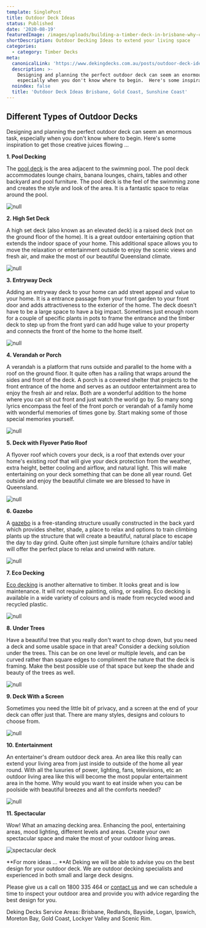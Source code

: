 ```yaml
---
template: SinglePost
title: Outdoor Deck Ideas
status: Published
date: '2020-08-19'
featuredImage: /images/uploads/building-a-timber-deck-in-brisbane-why-choose-timber.jpg
shortDescription: Outdoor Decking Ideas to extend your living space
categories:
  - category: Timber Decks
meta:
  canonicalLink: 'https://www.dekingdecks.com.au/posts/outdoor-deck-ideas/'
  description: >-
    Designing and planning the perfect outdoor deck can seem an enormous task,
    especially when you don't know where to begin.  Here's some inspiration
  noindex: false
  title: 'Outdoor Deck Ideas Brisbane, Gold Coast, Sunshine Coast'
---
```

## Different Types of Outdoor Decks

Designing and planning the perfect outdoor deck can seem an enormous task, especially when you don't know where to begin.  Here's some inspiration to get those creative juices flowing ...

**1. Pool Decking**

The [pool deck](https://www.dekingdecks.com.au/services/pool-decking/) is the area adjacent to the swimming pool.  The pool deck accommodates lounge chairs, banana lounges, chairs, tables and other backyard and pool furniture.  The pool deck is the feel of the swimming zone and creates the style and look of the area.  It is a fantastic space to relax around the pool.

![null](/images/uploads/8.jpg)

**2. High Set Deck**

A high set deck (also known as an elevated deck) is a raised deck (not on the ground floor of the home).  It is a great outdoor entertaining option that extends the indoor space of your home.  This additional space allows you to move the relaxation or entertainment outside to enjoy the scenic views and fresh air, and make the most of our beautiful Queensland climate.

![null](/images/uploads/21.jpg)

**3. Entryway Deck**

Adding an entryway deck to your home can add street appeal and value to your home.  It is a entrance passage from your front garden to your front door and adds attractiveness to the exterior of the home.  The deck doesn't have to be a large space to have a big impact.  Sometimes just enough room for a couple of specific plants in pots to frame the entrance and the timber deck to step up from the front yard can add huge value to your property and connects the front of the home to the home itself.

![null](/images/uploads/dsc_0187.jpg)

**4. Verandah or Porch**

A verandah is a platform that runs outside and parallel to the home with a roof on the ground floor.  It quite often has a railing that wraps around the sides and front of the deck.  A porch is a covered shelter that projects to the front entrance of the home and serves as an outdoor entertainment area to enjoy the fresh air and relax.  Both are a wonderful addition to the home where you can sit out front and just watch the world go by.  So many song lyrics encompass the feel of the front porch or verandah of a family home with wonderful memories of times gone by.  Start making some of those special memories yourself.

![null](/images/uploads/1.jpg)

**5. Deck with Flyover Patio Roof**

A flyover roof which covers your deck, is a roof that extends over your home's existing roof that will give your deck protection from the weather, extra height, better cooling and airflow, and natural light.  This will make entertaining on your deck something that can be done all year round.  Get outside and enjoy the beautiful climate we are blessed to have in Queensland.

![null](/images/uploads/7.jpg)

**6. Gazebo**

A [gazebo](https://www.dekingdecks.com.au/services/gazebos-outdoor-rooms/) is a free-standing structure usually constructed in the back yard which provides shelter, shade, a place to relax and options to train climbing plants up the structure that will create a beautiful, natural place to escape the day to day grind.  Quite often just simple furniture (chairs and/or table) will offer the perfect place to relax and unwind with nature.

![null](/images/uploads/c4831938f51f464571d9b9313e9532db.jpg)

**7. Eco Decking**

[Eco decking](https://www.dekingdecks.com.au/services/eco-decking/) is another alternative to timber.  It looks great and is low maintenance. It will not require painting, oiling, or sealing.  Eco decking is available in a wide variety of colours and is made from recycled wood and recycled plastic.

![null](/images/uploads/carindalepooldeck2.jpg)

**8. Under Trees**

Have a beautiful tree that you really don't want to chop down, but you need a deck and some usable space in that area?  Consider a decking solution under the trees.  This can be on one level or multiple levels, and can be curved rather than square edges to compliment the nature that the deck is framing.  Make the best possible use of that space but keep the shade and beauty of the trees as well. 

![null](/images/uploads/ee98aec45f32ee80141aabff3e02ef32.jpg)

**9. Deck With a Screen**

Sometimes you need the little bit of privacy, and a screen at the end of your deck can offer just that.  There are many styles, designs and colours to choose from.

![null](/images/uploads/fullsizeoutput_1f17.jpg)

**10. Entertainment**

An entertainer's dream outdoor deck area.  An area like this really can extend your living area from just inside to outside of the home all year round.  With all the luxuries of power, lighting, fans, televisions, etc an outdoor living area like this will become the most popular entertainment area in the home.  Why would you want to eat inside when you can be poolside with beautiful breezes and all the comforts needed?

![null](/images/uploads/heatstrip_special_2.jpg)

**11. Spectacular**

Wow! What an amazing decking area. Enhancing the pool, entertaining areas, mood lighting, different levels and areas. Create your own spectacular space and make the most of your outdoor living areas.

![spectacular deck](/images/uploads/3.jpg)

**For more ideas ...
**At Deking we will be able to advise you on the best design for your outdoor deck.  We are outdoor decking specialists and experienced in both small and large deck designs.

Please give us a call on 1800 335 464 or [contact us](https://www.dekingdecks.com.au/contact/) and we can schedule a time to inspect your outdoor area and provide you with advice regarding the best design for you.

Deking Decks Service Areas:  Brisbane, Redlands, Bayside, Logan, Ipswich, Moreton Bay, Gold Coast, Lockyer Valley and Scenic Rim.
